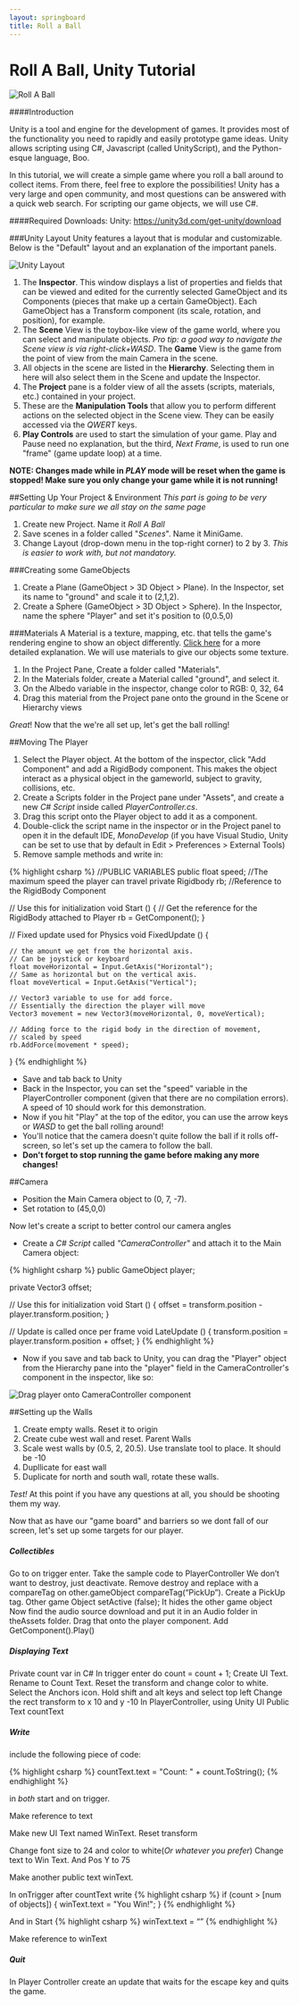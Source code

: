 ```yaml
---
layout: springboard
title: Roll a Ball
---
```


# Roll A Ball, Unity Tutorial
![Roll A Ball](http://i.imgur.com/2PcxbWz.gif)

####Introduction

Unity is a tool and engine for the development of games. It provides most of the functionality you need to rapidly and easily prototype game ideas. Unity allows scripting using C#, Javascript (called UnityScript), and the Python-esque language, Boo.

In this tutorial, we will create a simple game where you roll a ball around to collect items. From there, feel free to explore the possibilities! Unity has a very large and open community, and most questions can be answered with a quick web search. For scripting our game objects, we will use C#.

####Required Downloads: 
Unity: https://unity3d.com/get-unity/download

###Unity Layout
Unity features a layout that is modular and customizable. Below is the "Default" layout and an explanation of the important panels.

![Unity Layout](http://i.imgur.com/9aCt2rK.png)

1. The **Inspector**. This window displays a list of properties and fields that can be viewed and edited for the currently selected GameObject and its Components (pieces that make up a certain GameObject). Each GameObject has a Transform component (its scale, rotation, and position), for example.
2. The **Scene** View is the toybox-like view of the game world, where you can select and manipulate objects. _Pro tip: a good way to navigate the Scene view is via right-click+WASD_. The **Game** View is the game from the point of view from the main Camera in the scene.
3. All objects in the scene are listed in the **Hierarchy**. Selecting them in here will also select them in the Scene and update the Inspector.
4. The **Project** pane is a folder view of all the assets (scripts, materials, etc.) contained in your project. 
5. These are the **Manipulation Tools** that allow you to perform different actions on the selected object in the Scene view. They can be easily accessed via the _QWERT_ keys.
6. **Play Controls** are used to start the simulation of your game. Play and Pause need no explanation, but the third, _Next Frame_, is used to run one "frame" (game update loop) at a time.

**NOTE: Changes made while in _PLAY_ mode will be reset when the game is stopped! Make sure you only change your game while it is not running!**

##Setting Up Your Project & Environment
_This part is going to be very particular to make sure we all stay on the same page_

1. Create new Project. Name it *Roll A Ball*
2. Save scenes in a folder called "_Scenes_". Name it MiniGame.
3. Change Layout (drop-down menu in the top-right corner) to 2 by 3. _This is easier to work with, but not mandatory._

###Creating some GameObjects
1. Create a Plane (GameObject > 3D Object > Plane). In the Inspector, set its name to "ground" and scale it to (2,1,2).
2. Create a Sphere (GameObject > 3D Object > Sphere). In the Inspector, name the sphere "Player" and set it's position to (0,0.5,0)

###Materials
A Material is a texture, mapping, etc. that tells the game's rendering engine to show an object differently. [Click here](http://gametextures.com/blog/2014/02/10/a-beginners-guide-to-video-game-materials/) for a more detailed explanation. We will use materials to give our objects some texture.

1. In the Project Pane, Create a folder called "Materials". 
2. In the Materials folder, create a Material called "ground", and select it.
3. On the Albedo variable in the inspector, change color to RGB: 0, 32, 64
4. Drag this material from the Project pane onto the ground in the Scene or Hierarchy views

*Great*! Now that the we're all set up, let's get the ball rolling!

##Moving The Player
1. Select the Player object. At the bottom of the inspector, click "Add Component" and add a RigidBody component. This makes the object interact as a physical object in the gameworld, subject to gravity, collisions, etc.
2. Create a Scripts folder in the Project pane under "Assets", and create a new _C# Script_ inside called _PlayerController.cs_.
3. Drag this script onto the Player object to add it as a component.
4. Double-click the script name in the inspector or in the Project panel to open it in the default IDE, _MonoDevelop_ (if you have Visual Studio, Unity can be set to use that by default in Edit > Preferences > External Tools)
4. Remove sample methods and write in:

{% highlight csharp %}
//PUBLIC VARIABLES
public float speed;         //The maximum speed the player can travel
private Rigidbody rb;       //Reference to the RigidBody Component

// Use this for initialization
void Start () {
    // Get the reference for the RigidBody attached to Player
    rb = GetComponent<Rigidbody>();
}

// Fixed update used for Physics
void FixedUpdate () {

    // the amount we get from the horizontal axis. 
    // Can be joystick or keyboard
    float moveHorizontal = Input.GetAxis("Horizontal");
    // Same as horizontal but on the vertical axis.
    float moveVertical = Input.GetAxis("Vertical");
    
    // Vector3 variable to use for add force. 
    // Essentially the direction the player will move
    Vector3 movement = new Vector3(moveHorizontal, 0, moveVertical);
    
    // Adding force to the rigid body in the direction of movement,
    // scaled by speed
    rb.AddForce(movement * speed);
}
{% endhighlight %}

* Save and tab back to Unity
* Back in the Inspector, you can set the "speed" variable in the PlayerController component (given that there are no compilation errors). A speed of 10 should work for this demonstration.
* Now if you hit "Play" at the top of the editor, you can use the arrow keys or _WASD_ to get the ball rolling around!
* You'll notice that the camera doesn't quite follow the ball if it rolls off-screen, so let's set up the camera to follow the ball.
* **Don't forget to stop running the game before making any more changes!**

##Camera

* Position the Main Camera object to (0, 7, -7).
* Set rotation to (45,0,0)

Now let's create a script to better control our camera angles
* Create a _C# Script_ called _"CameraController"_ and attach it to the Main Camera object:

{% highlight csharp %}
public GameObject player;

private Vector3 offset;

// Use this for initialization
void Start () {
    offset = transform.position - player.transform.position;
}

// Update is called once per frame
void LateUpdate () {
    transform.position = player.transform.position + offset;
}
{% endhighlight %}


* Now if you save and tab back to Unity, you can drag the "Player" object from the Hierarchy pane into the "player" field in the CameraController's component in the inspector, like so:

![Drag player onto CameraController component](http://i.imgur.com/3OE3Ssq.gif)

##Setting up the Walls

1. Create empty walls. Reset it to origin
2. Create cube west wall and reset. Parent Walls
3. Scale west walls by (0.5, 2, 20.5). Use translate tool to place. It should be -10
4. Dupllicate for east wall
5. Duplicate for north and south wall, rotate these walls.

_Test!_  At this point if you have any questions at all, you should be shooting them my way.

Now that as have our "game board" and barriers so we dont fall of our screen, let's set up some targets for our player.

##### Collectibles

Go to on trigger enter. Take the sample code to PlayerController
We don’t want to destroy, just deactivate. 
Remove destroy and replace with a compareTag on other.gameObject 
compareTag(“PickUp”). Create a PickUp tag.
Other game Object setActive (false);
It hides the other game object  
Now find the audio source download and put it in an Audio folder in theAssets folder. Drag that onto the player component. Add GetComponent<AudioSource>().Play()

##### Displaying Text

Private count var in C#
In trigger enter do count = count + 1;
Create UI Text. Rename to Count Text. Reset the transform and change color to white.
Select the Anchors icon. Hold shift and alt keys and select top left
Change the rect transform to x 10 and y -10
In PlayerController, using Unity UI
Public Text countText

##### Write

include the following piece of code:

{% highlight csharp %}
countText.text = "Count: " + count.ToString();
{% endhighlight %}

in *both* start and on trigger.

Make reference to text

Make new UI Text named WinText. Reset transform

Change font size to 24 and color to white(_Or whatever you prefer_)
Change text to Win Text. And Pos Y to 75

Make another public text winText.

In onTrigger after countText write
{% highlight csharp %}
if (count > [num of objects]) {
                winText.text = "You Win!";
            }
{% endhighlight %}

And in Start 
{% highlight csharp %}
winText.text = “”
{% endhighlight %}

Make reference to winText

##### Quit
In Player Controller create an update that waits for the escape key and quits the game.




























